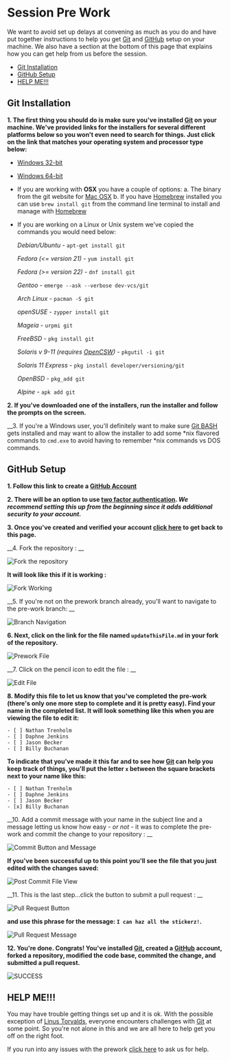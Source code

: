 # <a name="top"></a>  Session Pre Work
We want to avoid set up delays at convening as much as you do and have put together instructions to help you get [Git](https://git-scm.com) and [GitHub](https://github.com) setup on your machine.  We also have a section at the bottom of this page that explains how you can get help from us before the session.

* [Git Installation](#installInstructions)
* [GitHub Setup](#github)
* [HELP ME!!!](#helpme)


## <a name="installInstructions"></a>  Git Installation

__1. The first thing you should do is make sure you've installed [Git](https://git-scm.com) on your machine.  We've provided links for the installers for several different platforms below so you won't even need to search for things.  Just click on the link that matches your operating system and processor type below:__
  * [Windows 32-bit](https://github.com/git-for-windows/git/releases/download/v2.12.2.windows.2/Git-2.12.2.2-32-bit.exe)
  * [Windows 64-bit](https://github.com/git-for-windows/git/releases/download/v2.12.2.windows.2/Git-2.12.2.2-64-bit.exe)
  * If you are working with __OSX__ you have a couple of options:
    a. The binary from the git website for [Mac OSX](http://sourceforge.net/projects/git-osx-installer/files/git-2.10.1-intel-universal-mavericks.dmg/download?use_mirror=autoselect)
    b. If you have [Homebrew](https://brew.sh) installed you can use `brew install git` from the command line terminal to install and manage with [Homebrew](https://brew.sh)
  * If you are working on a Linux or Unix system we've copied the commands you would need below:

    _Debian/Ubuntu_ - `apt-get install git`

    _Fedora (<= version 21)_ - `yum install git`

    _Fedora (>= version 22)_ - `dnf install git`

    _Gentoo_ - `emerge --ask --verbose dev-vcs/git`

    _Arch Linux_ - `pacman -S git`

    _openSUSE_ - `zypper install git`

    _Mageia_ - `urpmi git`

    _FreeBSD_ - `pkg install git`

    _Solaris v 9-11 (requires [OpenCSW](https://www.opencsw.org/))_ - `pkgutil -i git`

    _Solaris 11 Express_ - `pkg install developer/versioning/git`

    _OpenBSD_ - `pkg_add git`

    _Alpine_ - `apk add git`

__2. If you've downloaded one of the installers, run the installer and follow the prompts on the screen.__

__3. If you're a Windows user, you'll definitely want to make sure [Git BASH](https://git-for-windows.github.io/) gets installed and may want to allow the installer to add some *nix flavored commands to `cmd.exe` to avoid having to remember *nix commands vs DOS commands.


## <a name="github"></a>  GitHub Setup

__1. Follow this link to create a [GitHub Account](https://github.com/join?source=header-home)__

__2. There will be an option to use [two factor authentication](https://github.com/blog/1614-two-factor-authentication).  *We recommend setting this up from the beginning since it adds additional security to your account.*__

__3. Once you've created and verified your account [click here](https://github.com/wbuchanan/sdpConvening2017/tree/prework) to get back to this page.__

__4. Fork the repository : __


![Fork the repository](https://github.com/wbuchanan/sdpConvening2017/blob/prework/img/forkThisRepo.png)


__It will look like this if it is working :__


![Fork Working](https://github.com/wbuchanan/sdpConvening2017/blob/prework/img/forkWorking.png)


__5. If you're not on the prework branch already, you'll want to navigate to the pre-work branch: __


![Branch Navigation](https://github.com/wbuchanan/sdpConvening2017/blob/prework/img/branchNavigation.png)


__6. Next, click on the link for the file named `updateThisFile.md` in your fork of the repository.__


![Prework File](https://github.com/wbuchanan/sdpConvening2017/blob/prework/img/preworkFile.png)


__7. Click on the pencil icon to edit the file : __


![Edit File](https://github.com/wbuchanan/sdpConvening2017/blob/prework/img/editFile.png)


__8. Modify this file to let us know that you've completed the pre-work (there's only one more step to complete and it is pretty easy).  Find your name in the completed list.  It will look something like this when you are viewing the file to edit it:__

```
- [ ] Nathan Trenholm
- [ ] Daphne Jenkins
- [ ] Jason Becker
- [ ] Billy Buchanan
```

__To indicate that you've made it this far and to see how [Git](https://git-scm.com) can help you keep track of things, you'll put the letter `x` between the square brackets next to your name like this:__


```
- [ ] Nathan Trenholm
- [ ] Daphne Jenkins
- [ ] Jason Becker
- [x] Billy Buchanan
```

__10. Add a commit message with your name in the subject line and a message letting us know how easy - _or not_ - it was to complete the pre-work and commit the change to your repository : __


![Commit Button and Message](https://github.com/wbuchanan/sdpConvening2017/blob/prework/img/commitChanges.png)


__If you've been successful up to this point you'll see the file that you just edited with the changes saved:__


![Post Commit File View](https://github.com/wbuchanan/sdpConvening2017/blob/prework/img/commitedChanges.png)


__11. This is the last step...click the button to submit a pull request : __


![Pull Request Button](https://github.com/wbuchanan/sdpConvening2017/blob/prework/img/pullRequestButton.png) 


__and use this phrase for the message: `I can haz all the stickerz!`.__


![Pull Request Message](https://github.com/wbuchanan/sdpConvening2017/blob/prework/img/pullRequestMessage.png)


__12. You're done.  Congrats!  You've installed [Git](https://git-scm.com), created a [GitHub](https://github.com) account, forked a repository, modified the code base, commited the change, and submitted a pull request.__  


![SUCCESS](https://github.com/wbuchanan/sdpConvening2017/blob/prework/img/success.png)


## <a name="helpme"></a>  HELP ME!!!
You may have trouble getting things set up and it is ok.  With the possible exception of [Linus Torvalds](https://en.wikipedia.org/wiki/Linus_Torvalds), everyone encounters challenges with [Git](https://git-scm.com) at some point.  So you're not alone in this and we are all here to help get you off on the right foot.

If you run into any issues with the prework [click here](https://github.com/wbuchanan/sdpConvening2017/issues/new) to ask us for help.  


